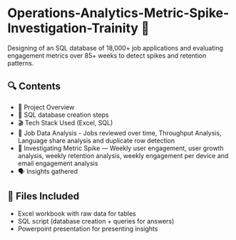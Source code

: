 #  Operations-Analytics-Metric-Spike-Investigation-Trainity 📶
Designing of an SQL database of 18,000+ job applications and evaluating engagement metrics over 85+ weeks to detect spikes and retention patterns.
## 🔍 Contents
- 📄 Project Overview
- 🧹 SQL database creation steps
- 🎬 Tech Stack Used (Excel, SQL)
- 🧰 Job Data Analysis - Jobs reviewed over time, Throughput Analysis, Language share analysis and duplicate row detection
- 💸 Investigating Metric Spike — Weekly user engagement, user growth analysis, weekly retention analysis, weekly engagement per device and email engagement analysis
- 🗣️ Insights gathered

## 📁 Files Included
- Excel workbook with raw data for tables
- SQL script (database creation + queries for answers)
- Powerpoint presentation for presenting insights
